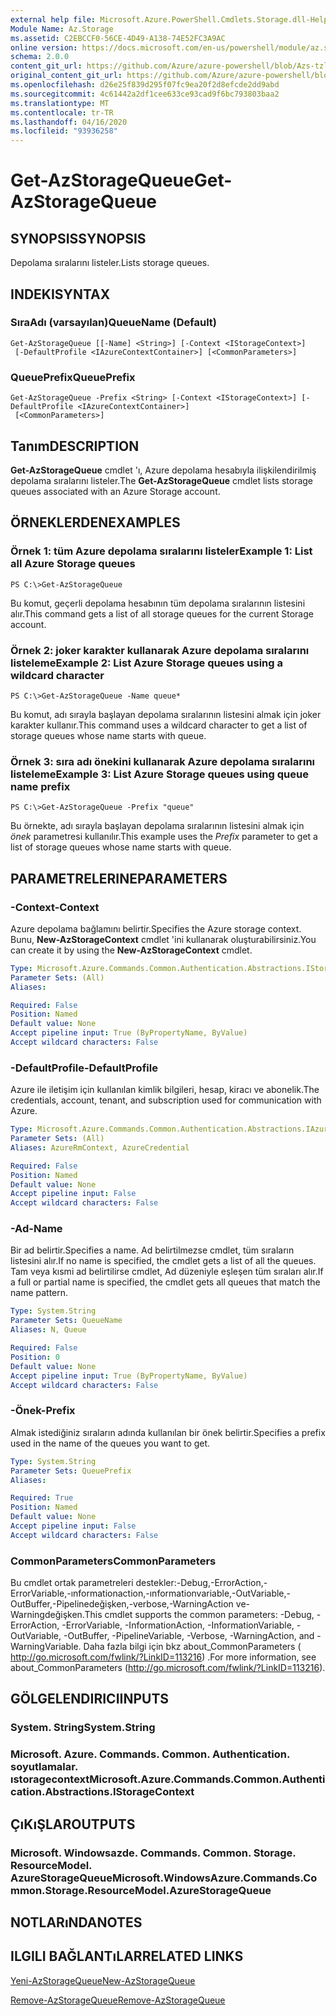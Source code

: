 ```yaml
---
external help file: Microsoft.Azure.PowerShell.Cmdlets.Storage.dll-Help.xml
Module Name: Az.Storage
ms.assetid: C2EBCCF0-56CE-4D49-A138-74E52FC3A9AC
online version: https://docs.microsoft.com/en-us/powershell/module/az.storage/get-azstoragequeue
schema: 2.0.0
content_git_url: https://github.com/Azure/azure-powershell/blob/Azs-tzl/src/Storage/Storage.Management/help/Get-AzStorageQueue.md
original_content_git_url: https://github.com/Azure/azure-powershell/blob/Azs-tzl/src/Storage/Storage.Management/help/Get-AzStorageQueue.md
ms.openlocfilehash: d26e25f839d295f07fc9ea20f2d8efcde2dd9abd
ms.sourcegitcommit: 4c61442a2df1cee633ce93cad9f6bc793803baa2
ms.translationtype: MT
ms.contentlocale: tr-TR
ms.lasthandoff: 04/16/2020
ms.locfileid: "93936258"
---
```

# <span data-ttu-id="3d80f-101">Get-AzStorageQueue</span><span class="sxs-lookup"><span data-stu-id="3d80f-101">Get-AzStorageQueue</span></span>

## <span data-ttu-id="3d80f-102">SYNOPSIS</span><span class="sxs-lookup"><span data-stu-id="3d80f-102">SYNOPSIS</span></span>
<span data-ttu-id="3d80f-103">Depolama sıralarını listeler.</span><span class="sxs-lookup"><span data-stu-id="3d80f-103">Lists storage queues.</span></span>

## <span data-ttu-id="3d80f-104">INDEKI</span><span class="sxs-lookup"><span data-stu-id="3d80f-104">SYNTAX</span></span>

### <span data-ttu-id="3d80f-105">SıraAdı (varsayılan)</span><span class="sxs-lookup"><span data-stu-id="3d80f-105">QueueName (Default)</span></span>
```
Get-AzStorageQueue [[-Name] <String>] [-Context <IStorageContext>]
 [-DefaultProfile <IAzureContextContainer>] [<CommonParameters>]
```

### <span data-ttu-id="3d80f-106">QueuePrefix</span><span class="sxs-lookup"><span data-stu-id="3d80f-106">QueuePrefix</span></span>
```
Get-AzStorageQueue -Prefix <String> [-Context <IStorageContext>] [-DefaultProfile <IAzureContextContainer>]
 [<CommonParameters>]
```

## <span data-ttu-id="3d80f-107">Tanım</span><span class="sxs-lookup"><span data-stu-id="3d80f-107">DESCRIPTION</span></span>
<span data-ttu-id="3d80f-108">**Get-AzStorageQueue** cmdlet 'ı, Azure depolama hesabıyla ilişkilendirilmiş depolama sıralarını listeler.</span><span class="sxs-lookup"><span data-stu-id="3d80f-108">The **Get-AzStorageQueue** cmdlet lists storage queues associated with an Azure Storage account.</span></span>

## <span data-ttu-id="3d80f-109">ÖRNEKLERDEN</span><span class="sxs-lookup"><span data-stu-id="3d80f-109">EXAMPLES</span></span>

### <span data-ttu-id="3d80f-110">Örnek 1: tüm Azure depolama sıralarını listeler</span><span class="sxs-lookup"><span data-stu-id="3d80f-110">Example 1: List all Azure Storage queues</span></span>
```
PS C:\>Get-AzStorageQueue
```

<span data-ttu-id="3d80f-111">Bu komut, geçerli depolama hesabının tüm depolama sıralarının listesini alır.</span><span class="sxs-lookup"><span data-stu-id="3d80f-111">This command gets a list of all storage queues for the current Storage account.</span></span>

### <span data-ttu-id="3d80f-112">Örnek 2: joker karakter kullanarak Azure depolama sıralarını listeleme</span><span class="sxs-lookup"><span data-stu-id="3d80f-112">Example 2: List Azure Storage queues using a wildcard character</span></span>
```
PS C:\>Get-AzStorageQueue -Name queue*
```

<span data-ttu-id="3d80f-113">Bu komut, adı sırayla başlayan depolama sıralarının listesini almak için joker karakter kullanır.</span><span class="sxs-lookup"><span data-stu-id="3d80f-113">This command uses a wildcard character to get a list of storage queues whose name starts with queue.</span></span>

### <span data-ttu-id="3d80f-114">Örnek 3: sıra adı önekini kullanarak Azure depolama sıralarını listeleme</span><span class="sxs-lookup"><span data-stu-id="3d80f-114">Example 3: List Azure Storage queues using queue name prefix</span></span>
```
PS C:\>Get-AzStorageQueue -Prefix "queue"
```

<span data-ttu-id="3d80f-115">Bu örnekte, adı sırayla başlayan depolama sıralarının listesini almak için *önek* parametresi kullanılır.</span><span class="sxs-lookup"><span data-stu-id="3d80f-115">This example uses the *Prefix* parameter to get a list of storage queues whose name starts with queue.</span></span>

## <span data-ttu-id="3d80f-116">PARAMETRELERINE</span><span class="sxs-lookup"><span data-stu-id="3d80f-116">PARAMETERS</span></span>

### <span data-ttu-id="3d80f-117">-Context</span><span class="sxs-lookup"><span data-stu-id="3d80f-117">-Context</span></span>
<span data-ttu-id="3d80f-118">Azure depolama bağlamını belirtir.</span><span class="sxs-lookup"><span data-stu-id="3d80f-118">Specifies the Azure storage context.</span></span>
<span data-ttu-id="3d80f-119">Bunu, **New-AzStorageContext** cmdlet 'ini kullanarak oluşturabilirsiniz.</span><span class="sxs-lookup"><span data-stu-id="3d80f-119">You can create it by using the **New-AzStorageContext** cmdlet.</span></span>

```yaml
Type: Microsoft.Azure.Commands.Common.Authentication.Abstractions.IStorageContext
Parameter Sets: (All)
Aliases:

Required: False
Position: Named
Default value: None
Accept pipeline input: True (ByPropertyName, ByValue)
Accept wildcard characters: False
```

### <span data-ttu-id="3d80f-120">-DefaultProfile</span><span class="sxs-lookup"><span data-stu-id="3d80f-120">-DefaultProfile</span></span>
<span data-ttu-id="3d80f-121">Azure ile iletişim için kullanılan kimlik bilgileri, hesap, kiracı ve abonelik.</span><span class="sxs-lookup"><span data-stu-id="3d80f-121">The credentials, account, tenant, and subscription used for communication with Azure.</span></span>

```yaml
Type: Microsoft.Azure.Commands.Common.Authentication.Abstractions.IAzureContextContainer
Parameter Sets: (All)
Aliases: AzureRmContext, AzureCredential

Required: False
Position: Named
Default value: None
Accept pipeline input: False
Accept wildcard characters: False
```

### <span data-ttu-id="3d80f-122">-Ad</span><span class="sxs-lookup"><span data-stu-id="3d80f-122">-Name</span></span>
<span data-ttu-id="3d80f-123">Bir ad belirtir.</span><span class="sxs-lookup"><span data-stu-id="3d80f-123">Specifies a name.</span></span>
<span data-ttu-id="3d80f-124">Ad belirtilmezse cmdlet, tüm sıraların listesini alır.</span><span class="sxs-lookup"><span data-stu-id="3d80f-124">If no name is specified, the cmdlet gets a list of all the queues.</span></span>
<span data-ttu-id="3d80f-125">Tam veya kısmi ad belirtilirse cmdlet, Ad düzeniyle eşleşen tüm sıraları alır.</span><span class="sxs-lookup"><span data-stu-id="3d80f-125">If a full or partial name is specified, the cmdlet gets all queues that match the name pattern.</span></span>

```yaml
Type: System.String
Parameter Sets: QueueName
Aliases: N, Queue

Required: False
Position: 0
Default value: None
Accept pipeline input: True (ByPropertyName, ByValue)
Accept wildcard characters: False
```

### <span data-ttu-id="3d80f-126">-Önek</span><span class="sxs-lookup"><span data-stu-id="3d80f-126">-Prefix</span></span>
<span data-ttu-id="3d80f-127">Almak istediğiniz sıraların adında kullanılan bir önek belirtir.</span><span class="sxs-lookup"><span data-stu-id="3d80f-127">Specifies a prefix used in the name of the queues you want to get.</span></span>

```yaml
Type: System.String
Parameter Sets: QueuePrefix
Aliases:

Required: True
Position: Named
Default value: None
Accept pipeline input: False
Accept wildcard characters: False
```

### <span data-ttu-id="3d80f-128">CommonParameters</span><span class="sxs-lookup"><span data-stu-id="3d80f-128">CommonParameters</span></span>
<span data-ttu-id="3d80f-129">Bu cmdlet ortak parametreleri destekler:-Debug,-ErrorAction,-ErrorVariable,-ınformationaction,-ınformationvariable,-OutVariable,-OutBuffer,-Pipelinedeğişken,-verbose,-WarningAction ve-Warningdeğişken.</span><span class="sxs-lookup"><span data-stu-id="3d80f-129">This cmdlet supports the common parameters: -Debug, -ErrorAction, -ErrorVariable, -InformationAction, -InformationVariable, -OutVariable, -OutBuffer, -PipelineVariable, -Verbose, -WarningAction, and -WarningVariable.</span></span> <span data-ttu-id="3d80f-130">Daha fazla bilgi için bkz about_CommonParameters ( http://go.microsoft.com/fwlink/?LinkID=113216) .</span><span class="sxs-lookup"><span data-stu-id="3d80f-130">For more information, see about_CommonParameters (http://go.microsoft.com/fwlink/?LinkID=113216).</span></span>

## <span data-ttu-id="3d80f-131">GÖLGELENDIRICI</span><span class="sxs-lookup"><span data-stu-id="3d80f-131">INPUTS</span></span>

### <span data-ttu-id="3d80f-132">System. String</span><span class="sxs-lookup"><span data-stu-id="3d80f-132">System.String</span></span>

### <span data-ttu-id="3d80f-133">Microsoft. Azure. Commands. Common. Authentication. soyutlamalar. ıstoragecontext</span><span class="sxs-lookup"><span data-stu-id="3d80f-133">Microsoft.Azure.Commands.Common.Authentication.Abstractions.IStorageContext</span></span>

## <span data-ttu-id="3d80f-134">ÇıKıŞLAR</span><span class="sxs-lookup"><span data-stu-id="3d80f-134">OUTPUTS</span></span>

### <span data-ttu-id="3d80f-135">Microsoft. Windowsazde. Commands. Common. Storage. ResourceModel. AzureStorageQueue</span><span class="sxs-lookup"><span data-stu-id="3d80f-135">Microsoft.WindowsAzure.Commands.Common.Storage.ResourceModel.AzureStorageQueue</span></span>

## <span data-ttu-id="3d80f-136">NOTLARıNDA</span><span class="sxs-lookup"><span data-stu-id="3d80f-136">NOTES</span></span>

## <span data-ttu-id="3d80f-137">ILGILI BAĞLANTıLAR</span><span class="sxs-lookup"><span data-stu-id="3d80f-137">RELATED LINKS</span></span>

[<span data-ttu-id="3d80f-138">Yeni-AzStorageQueue</span><span class="sxs-lookup"><span data-stu-id="3d80f-138">New-AzStorageQueue</span></span>](./New-AzStorageQueue.md)

[<span data-ttu-id="3d80f-139">Remove-AzStorageQueue</span><span class="sxs-lookup"><span data-stu-id="3d80f-139">Remove-AzStorageQueue</span></span>](./Remove-AzStorageQueue.md)


